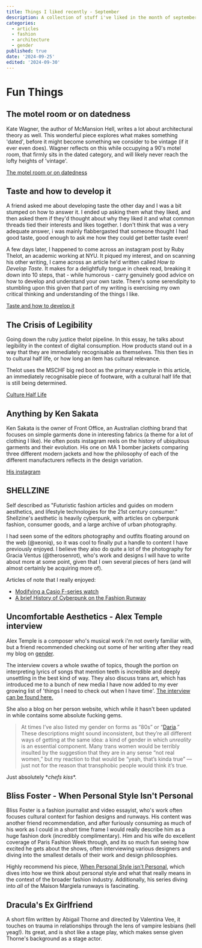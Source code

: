 ```yaml
---
title: Things I liked recently - September
description: A collection of stuff i've liked in the month of september
categories:
  - articles
  - fashion
  - architecture
  - gender
published: true
date: '2024-09-25'
edited: '2024-09-30'
---
```


<script lang="ts">
  import Youtube from "svelte-youtube-embed";
</script>


# Fun Things

## The motel room or on datedness


Kate Wagner, the author of McMansion Hell, writes a lot about architectural theory as well. This wonderful piece explores what makes something 'dated', before it might become something we consider to be vintage (if it ever even does). Wagner reflects on this while occupying a 90's motel room, that firmly sits in the dated category, and will likely never reach the lofty heights of 'vintage'.

[The motel room or on datedness](https://mcmansionhell.com/post/753995496320892928/the-motel-room-or-on-datedness)


## Taste and how to develop it


A friend asked me about developing taste the other day and I was a bit stumped on how to answer it. I ended up asking them what they liked, and then asked them if they'd thought about why they liked it and what common threads tied their interests and likes together. I don't think that was a very adequate answer, i was mainly flabbergasted that someone thought I had good taste, good enough to ask me how they could get better taste even!

A few days later, I happened to come across an instagram post by Ruby Thelot, an academic working at NYU. It piqued my interest, and on scanning his other writing, I came across an article he'd written called *How to Develop Taste*. It makes for a delightfully tongue in cheek read, breaking it down into 10 steps, that - while humorous - carry genuinely good advice on how to develop and understand your own taste. There's some serendipity to stumbling upon this given that part of my writing is exercising my own critical thinking and understanding of the things I like.

[Taste and how to develop it](https://asterisques.com/Taste)

## The Crisis of Legibility

Going down the ruby justice thelot pipeline. In this essay, he talks about legibility in the context of digital consumption. How products stand out in a way that they are immediately recognisable as themselves. This then ties in to cultural half life, or how long an item has cultural relevance. 

Thelot uses the MSCHF big red boot as the primary example in this article, an immediately recognisable piece of footware, with a cultural half life that is still being determined.

[Culture Half Life](https://beingonline.substack.com/p/the-crisis-of-legibility)

## Anything by Ken Sakata

Ken Sakata is the owner of Front Office, an Australian clothing brand that focuses on simple garments done in interesting fabrics (a theme for a lot of clothing I like). He often posts instagram reels on the history of ubiquitous garments and their evolution. His one on MA 1 bomber jackets comparing three different modern jackets and how the philosophy of each of the different manufacturers reflects in the design variation. 

[His instagram](https://www.instagram.com/frontoffice.co/?hl=en)


## SHELLZINE

Self described as "Futuristic fashion articles and guides on modern aesthetics, and lifestyle technologies for the 21st century consumer." Shellzine's aesthetic is heavily cyberpunk, with articles on cyberpunk fashion, consumer goods, and a large archive of urban photography. 

I had seen some of the editors photography and outfits floating around on the web (@xeoniq), so it was cool to finally put a handle to content I have previously enjoyed. I believe they also do quite a lot of the photography for Gracia Ventus (@therosenrot), who's work and designs I will have to write about more at some point, given that I own several pieces of hers (and will almost certainly be acquiring more of).

Articles of note that I really enjoyed:
- [Modifying a Casio F-series watch](https://shellzine.net/casio-f-series-mods/)
- [A brief History of Cyberpunk on the Fashion Runway](https://shellzine.net/cyberpunk-fashion-runway/)

## Uncomfortable Aesthetics - Alex Temple interview

Alex Temple is a composer who's musical work i'm not overly familiar with, but a friend recommended checking out some of her writing after they read my blog on [gender](/gender).

The interview covers a whole swathe of topics, though the portion on interpreting lyrics of songs that mention teeth is incredible and deeply unsettling in the best kind of way. They also discuss trans art, which has introduced me to a bunch of new media I have now added to my ever growing list of 'things I need to check out when I have time'. [The interview can be found here.](https://hypocritereader.com/98/alex-temple)

She also a blog on her person website, which while it hasn't been updated in while contains some absolute fucking gems.

> At times I’ve also listed my gender on forms as “80s” or “[Daria](http://www.dariawiki.org/wiki/index.php?title=Daria_%28TV_series%29).” These descriptions might sound inconsistent, but they’re all different ways of getting at the same idea: a kind of gender in which _unreality_ is an essential component. Many trans women would be terribly insulted by the suggestion that they are in any sense “not real women,” but my reaction to that would be “yeah, that’s kinda true” — just not for the reason that transphobic people would think it’s true.

Just absolutely \**chefs kiss*\*.


## Bliss Foster - When Personal Style Isn't Personal

Bliss Foster is a fashion journalist and video essayist, who's work often focuses cultural context for fashion designs and runways. His content was another friend recommendation, and after furiously consuming as much of his work as I could in a short time frame I would really describe him as a huge fashion dork (incredibly complimentary). Him and his wife do excellent coverage of Paris Fashion Week through, and its so much fun seeing how excited he gets about the shows, often interviewing various designers and diving into the smallest details of their work and design philosophies. 

Highly recommend his piece, [When Personal Style isn't Personal](https://www.youtube.com/watch?v=fte990ZFF4E), which dives into how we think about personal style and what that really means in the context of the broader fashion industry. Additionally, his series diving into *all* of the Maison Margiela runways is fascinating.

<Youtube id="fte990ZFF4E" />

## Dracula's Ex Girlfriend

A short film written by Abigail Thorne and directed by Valentina Vee, it touches on trauma in relationships through the lens of vampire lesbians (hell yeag!). Its great, and is shot like a stage play, which makes sense given Thorne's background as a stage actor.